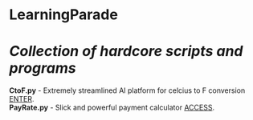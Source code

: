 # LearningParade

# *Collection of hardcore scripts and programs*

**CtoF.py** - Extremely streamlined AI platform for celcius to F conversion [ENTER](https://github.com/TheEversBot/LearningParade/blob/master/ctof.py).\
**PayRate.py** - Slick and powerful payment calculator [ACCESS](ttps://github.com/TheEversBot/LearningParade/blob/master/PayRate.py).
